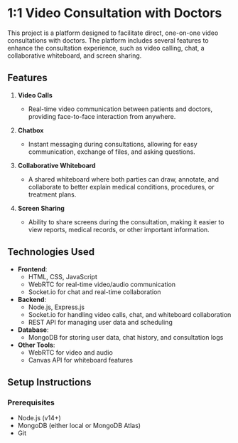



# 1:1 Video Consultation with Doctors

This project is a platform designed to facilitate direct, one-on-one video consultations with doctors. The platform includes several features to enhance the consultation experience, such as video calling, chat, a collaborative whiteboard, and screen sharing.

## Features

1. **Video Calls**
   - Real-time video communication between patients and doctors, providing face-to-face interaction from anywhere.
   
   
2. **Chatbox**
   - Instant messaging during consultations, allowing for easy communication, exchange of files, and asking questions.
   
   
3. **Collaborative Whiteboard**
   - A shared whiteboard where both parties can draw, annotate, and collaborate to better explain medical conditions, procedures, or treatment plans.
   
   
4. **Screen Sharing**
   - Ability to share screens during the consultation, making it easier to view reports, medical records, or other important information.
   

## Technologies Used

- **Frontend**: 
  - HTML, CSS, JavaScript 
  - WebRTC for real-time video/audio communication
  - Socket.io for chat and real-time collaboration
- **Backend**:
  - Node.js, Express.js
  - Socket.io for handling video calls, chat, and whiteboard collaboration
  - REST API for managing user data and scheduling
- **Database**: 
  - MongoDB for storing user data, chat history, and consultation logs
- **Other Tools**:
  - WebRTC for video and audio
  - Canvas API for whiteboard features

## Setup Instructions

### Prerequisites
- Node.js (v14+)
- MongoDB (either local or MongoDB Atlas)
- Git

